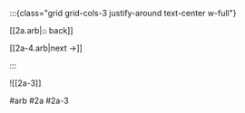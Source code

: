 :::{class="grid grid-cols-3 justify-around text-center w-full"}
<span/>

[[2a.arb|⌂ back]]

[[2a-4.arb|next →]]

:::

![[2a-3]]

#arb #2a #2a-3